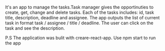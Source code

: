 It's an app to manage the tasks.Task manager gives the opportinuties to create, get, change and delete tasks. Each of the tasks includes: id, task title, description, deadline and assignee. 
The app outputs the list of current task in format task / assignee / title / deadline. The user can click on the task and see the description. 

P.S The application was bulit with creare-react-app. Use npm start to run the app
